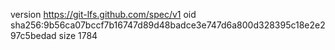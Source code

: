 version https://git-lfs.github.com/spec/v1
oid sha256:9b56ca07bccf7b16747d89d48badce3e747d6a800d328395c18e2e297c5bedad
size 1784
